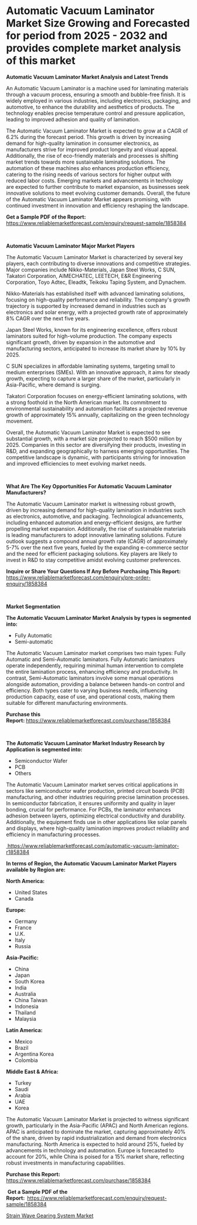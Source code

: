 <p><h1>Automatic Vacuum Laminator Market Size Growing and Forecasted for period from 2025 - 2032 and provides complete market analysis of this market</h1></p><p><strong>Automatic Vacuum Laminator Market Analysis and Latest Trends</strong></p>
<p><p>An Automatic Vacuum Laminator is a machine used for laminating materials through a vacuum process, ensuring a smooth and bubble-free finish. It is widely employed in various industries, including electronics, packaging, and automotive, to enhance the durability and aesthetics of products. The technology enables precise temperature control and pressure application, leading to improved adhesion and quality of lamination.</p><p>The Automatic Vacuum Laminator Market is expected to grow at a CAGR of 6.2% during the forecast period. This growth is driven by increasing demand for high-quality lamination in consumer electronics, as manufacturers strive for improved product longevity and visual appeal. Additionally, the rise of eco-friendly materials and processes is shifting market trends towards more sustainable laminating solutions. The automation of these machines also enhances production efficiency, catering to the rising needs of various sectors for higher output with reduced labor costs. Emerging markets and advancements in technology are expected to further contribute to market expansion, as businesses seek innovative solutions to meet evolving customer demands. Overall, the future of the Automatic Vacuum Laminator Market appears promising, with continued investment in innovation and efficiency reshaping the landscape.</p></p>
<p><strong>Get a Sample PDF of the Report:&nbsp;</strong> <a href="https://www.reliablemarketforecast.com/enquiry/request-sample/1858384?utm_campaign=3310&utm_medium=2&utm_source=Github&utm_content=ia&utm_term=12042025&utm_id=automatic-vacuum-laminator">https://www.reliablemarketforecast.com/enquiry/request-sample/1858384</a></p>
<p>&nbsp;</p>
<p><strong>Automatic Vacuum Laminator Major Market Players</strong></p>
<p><p>The Automatic Vacuum Laminator Market is characterized by several key players, each contributing to diverse innovations and competitive strategies. Major companies include Nikko-Materials, Japan Steel Works, C SUN, Takatori Corporation, AIMECHATEC, LEETECH, E&R Engineering Corporation, Toyo Adtec, Eleadtk, Teikoku Taping System, and Dynachem.</p><p>Nikko-Materials has established itself with advanced laminating solutions, focusing on high-quality performance and reliability. The company's growth trajectory is supported by increased demand in industries such as electronics and solar energy, with a projected growth rate of approximately 8% CAGR over the next five years.</p><p>Japan Steel Works, known for its engineering excellence, offers robust laminators suited for high-volume production. The company expects significant growth, driven by expansion in the automotive and manufacturing sectors, anticipated to increase its market share by 10% by 2025.</p><p>C SUN specializes in affordable laminating systems, targeting small to medium enterprises (SMEs). With an innovative approach, it aims for steady growth, expecting to capture a larger share of the market, particularly in Asia-Pacific, where demand is surging.</p><p>Takatori Corporation focuses on energy-efficient laminating solutions, with a strong foothold in the North American market. Its commitment to environmental sustainability and automation facilitates a projected revenue growth of approximately 15% annually, capitalizing on the green technology movement.</p><p>Overall, the Automatic Vacuum Laminator Market is expected to see substantial growth, with a market size projected to reach $500 million by 2025. Companies in this sector are diversifying their products, investing in R&D, and expanding geographically to harness emerging opportunities. The competitive landscape is dynamic, with participants striving for innovation and improved efficiencies to meet evolving market needs.</p></p>
<p>&nbsp;</p>
<p><strong>What Are The Key Opportunities For Automatic Vacuum Laminator Manufacturers?</strong></p>
<p><p>The Automatic Vacuum Laminator market is witnessing robust growth, driven by increasing demand for high-quality lamination in industries such as electronics, automotive, and packaging. Technological advancements, including enhanced automation and energy-efficient designs, are further propelling market expansion. Additionally, the rise of sustainable materials is leading manufacturers to adopt innovative laminating solutions. Future outlook suggests a compound annual growth rate (CAGR) of approximately 5-7% over the next five years, fueled by the expanding e-commerce sector and the need for efficient packaging solutions. Key players are likely to invest in R&D to stay competitive amidst evolving customer preferences.</p></p>
<p><strong>Inquire or Share Your Questions If Any Before Purchasing This Report:</strong> <a href="https://www.reliablemarketforecast.com/enquiry/pre-order-enquiry/1858384?utm_campaign=3310&utm_medium=2&utm_source=Github&utm_content=ia&utm_term=12042025&utm_id=automatic-vacuum-laminator">https://www.reliablemarketforecast.com/enquiry/pre-order-enquiry/1858384</a></p>
<p>&nbsp;</p>
<p><strong>Market Segmentation</strong></p>
<p><strong>The Automatic Vacuum Laminator Market Analysis by types is segmented into:</strong></p>
<p><ul><li>Fully Automatic</li><li>Semi-automatic</li></ul></p>
<p><p>The Automatic Vacuum Laminator market comprises two main types: Fully Automatic and Semi-Automatic laminators. Fully Automatic laminators operate independently, requiring minimal human intervention to complete the entire lamination process, enhancing efficiency and productivity. In contrast, Semi-Automatic laminators involve some manual operations alongside automation, providing a balance between hands-on control and efficiency. Both types cater to varying business needs, influencing production capacity, ease of use, and operational costs, making them suitable for different manufacturing environments.</p></p>
<p><strong>Purchase this Report:&nbsp;</strong><a href="https://www.reliablemarketforecast.com/purchase/1858384?utm_campaign=3310&utm_medium=2&utm_source=Github&utm_content=ia&utm_term=12042025&utm_id=automatic-vacuum-laminator">https://www.reliablemarketforecast.com/purchase/1858384</a></p>
<p>&nbsp;</p>
<p><strong>The Automatic Vacuum Laminator Market Industry Research by Application is segmented into:</strong></p>
<p><ul><li>Semiconductor Wafer</li><li>PCB</li><li>Others</li></ul></p>
<p><p>The Automatic Vacuum Laminator market serves critical applications in sectors like semiconductor wafer production, printed circuit boards (PCB) manufacturing, and other industries requiring precise lamination processes. In semiconductor fabrication, it ensures uniformity and quality in layer bonding, crucial for performance. For PCBs, the laminator enhances adhesion between layers, optimizing electrical conductivity and durability. Additionally, the equipment finds use in other applications like solar panels and displays, where high-quality lamination improves product reliability and efficiency in manufacturing processes.</p></p>
<p><a href="https://www.reliablemarketforecast.com/automatic-vacuum-laminator-r1858384?utm_campaign=3310&utm_medium=2&utm_source=Github&utm_content=ia&utm_term=12042025&utm_id=automatic-vacuum-laminator">&nbsp;https://www.reliablemarketforecast.com/automatic-vacuum-laminator-r1858384</a></p>
<p><strong>In terms of Region, the Automatic Vacuum Laminator Market Players available by Region are:</strong></p>
<p>
    <p> <strong> North America: </strong>
        <ul>
            <li>United States</li>
            <li>Canada</li>
        </ul>
        </p> 
    <p> <strong> Europe: </strong>
        <ul>
            <li>Germany</li>
            <li>France</li>
            <li>U.K.</li>
            <li>Italy</li>
            <li>Russia</li>
        </ul>
        </p> 
    <p> <strong> Asia-Pacific: </strong>
        <ul>
            <li>China</li>
            <li>Japan</li>
            <li>South Korea</li>
            <li>India</li>
            <li>Australia</li>
            <li>China Taiwan</li>
            <li>Indonesia</li>
            <li>Thailand</li>
            <li>Malaysia</li>
        </ul>
        </p> 
    <p> <strong> Latin America: </strong>
        <ul>
            <li>Mexico</li>
            <li>Brazil</li>
            <li>Argentina Korea</li>
            <li>Colombia</li>
        </ul>
        </p> 
    <p> <strong> Middle East & Africa: </strong>
        <ul>
            <li>Turkey</li>
            <li>Saudi</li>
            <li>Arabia</li>
            <li>UAE</li>
            <li>Korea</li>
        </ul>
    </p>
    </p>
<p><p>The Automatic Vacuum Laminator Market is projected to witness significant growth, particularly in the Asia-Pacific (APAC) and North American regions. APAC is anticipated to dominate the market, capturing approximately 40% of the share, driven by rapid industrialization and demand from electronics manufacturing. North America is expected to hold around 25%, fueled by advancements in technology and automation. Europe is forecasted to account for 20%, while China is poised for a 15% market share, reflecting robust investments in manufacturing capabilities.</p></p>
<p><strong>Purchase this Report: </strong><a href="https://www.reliablemarketforecast.com/purchase/1858384?utm_campaign=3310&utm_medium=2&utm_source=Github&utm_content=ia&utm_term=12042025&utm_id=automatic-vacuum-laminator">https://www.reliablemarketforecast.com/purchase/1858384</a></p>
<p>&nbsp;<strong>Get a Sample PDF of the Report:&nbsp;&nbsp;</strong><a href="https://www.reliablemarketforecast.com/enquiry/request-sample/1858384?utm_campaign=3310&utm_medium=2&utm_source=Github&utm_content=ia&utm_term=12042025&utm_id=automatic-vacuum-laminator">https://www.reliablemarketforecast.com/enquiry/request-sample/1858384</a></p>
<p><strong></strong></p>
<p><p><a href="https://github.com/fraryatena85/Market-Research-Report-List-1/blob/main/strain-wave-gearing-system-market.md?utm_campaign=3310&utm_medium=2&utm_source=Github&utm_content=ia&utm_term=12042025&utm_id=automatic-vacuum-laminator">Strain Wave Gearing System Market</a></p></p>